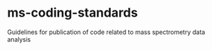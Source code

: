 # ms-coding-standards
Guidelines for publication of code related to mass spectrometry data analysis

